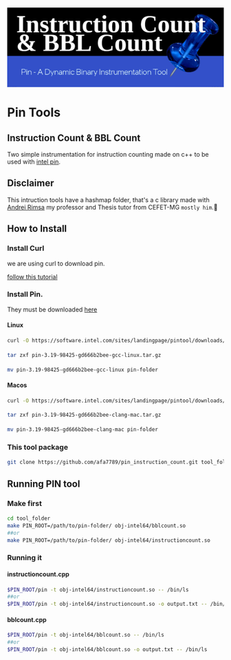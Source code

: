 ![!Theme Image](resources/tool_header.png)
# Pin Tools
## Instruction Count & BBL Count
Two simple instrumentation for instruction counting made on c++ to be used with [intel pin](https://www.intel.com/content/www/us/en/developer/articles/tool/pin-a-dynamic-binary-instrumentation-tool.html).

## Disclaimer

This intruction tools have a hashmap folder, that's a c library made with [Andrei Rimsa](http://rimsa.com.br/page/) my professor and Thesis tutor from CEFET-MG `mostly him`.:rofl:

## How to Install

### Install Curl

we are using curl to download pin.

[follow this tutorial](https://help.ubidots.com/en/articles/2165289-learn-how-to-install-run-curl-on-windows-macosx-linux)

### Install Pin.

They must be downloaded [here](https://www.intel.com/content/www/us/en/developer/articles/tool/pin-a-binary-instrumentation-tool-downloads.html)

#### Linux

```bash
curl -O https://software.intel.com/sites/landingpage/pintool/downloads/pin-3.19-98425-gd666b2bee-gcc-linux.tar.gz

tar zxf pin-3.19-98425-gd666b2bee-gcc-linux.tar.gz

mv pin-3.19-98425-gd666b2bee-gcc-linux pin-folder
```

#### Macos

```bash
curl -O https://software.intel.com/sites/landingpage/pintool/downloads/pin-3.19-98425-gd666b2bee-clang-mac.tar.gz

tar zxf pin-3.19-98425-gd666b2bee-clang-mac.tar.gz

mv pin-3.19-98425-gd666b2bee-clang-mac pin-folder
```

### This tool package

```bash
git clone https://github.com/afa7789/pin_instruction_count.git tool_folder
```

## Running PIN tool

### Make first

```bash
cd tool_folder
make PIN_ROOT=/path/to/pin-folder/ obj-intel64/bblcount.so
##or
make PIN_ROOT=/path/to/pin-folder/ obj-intel64/instructioncount.so
```
### Running it

#### instructioncount.cpp

```bash
$PIN_ROOT/pin -t obj-intel64/instructioncount.so -- /bin/ls 
##or
$PIN_ROOT/pin -t obj-intel64/instructioncount.so -o output.txt -- /bin/ls 
```
#### bblcount.cpp

```bash
$PIN_ROOT/pin -t obj-intel64/bblcount.so -- /bin/ls 
##or
$PIN_ROOT/pin -t obj-intel64/bblcount.so -o output.txt -- /bin/ls 
```